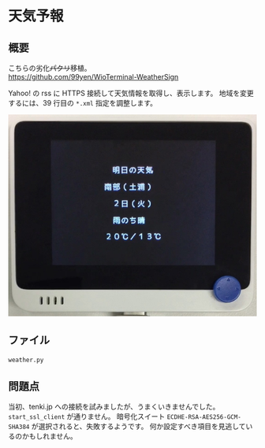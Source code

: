 # 天気予報

## 概要
こちらの劣化~~パクリ~~移植。<br/>
https://github.com/99yen/WioTerminal-WeatherSign

Yahoo! の rss に HTTPS 接続して天気情報を取得し、表示します。
地域を変更するには、39 行目の `*.xml` 指定を調整します。

[![YouTube](./Weather.jpg)](https://www.youtube.com/watch?v=U0EXut60uTI)

## ファイル
   `weather.py`

## 問題点
当初、tenki.jp への接続を試みましたが、うまくいきませんでした。
`start_ssl_client` が通りません。
暗号化スイート `ECDHE-RSA-AES256-GCM-SHA384` が選択されると、失敗するようです。
何か設定すべき項目を見逃しているのかもしれません。
